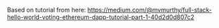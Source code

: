 Based on tutorial from here: https://medium.com/@mvmurthy/full-stack-hello-world-voting-ethereum-dapp-tutorial-part-1-40d2d0d807c2
